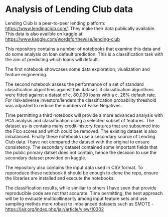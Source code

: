 # Analysis of Lending Club data

Lending Club is a peer-to-peer lending platform: https://www.lendingclub.com/. 
They make their data publically available. This data is also availble on kaggle at: https://www.kaggle.com/wordsforthewise/lending-club

This repository contains a number of notebooks that examine this data and do some analysis on loan default prediction.
This is a classification task with the aim of predicting which loans will default.

The first notebook showcases some data exploration, viualization and feature engineering.

The second notebook assess the performance of a set of standard classification algorithms against this dataset.
3 classification algorithms were fitted against a datast of c. 80,000 loans with a c. 28% default rate.
For risk-adverse investors/lenders the classification probability threshold was adjusted to reduce the numbers of False Negatives.

Time permitting a third notebook will provide a more advanced analysis with PCA analysis and classification using a selected subset of features. The dataset as-is contains many credit-history features that are subsumed into the Fico scores and which could be removed. The existing dataset is also imbalanced. Finally these notebooks use a secondary source of Lending Club data. I have not compared the dataset with the original to ensure consistency. The secondary dataset contained some important fields that the public primary datset does not contain, hence the decision to use the secondary dataset provided on kaggle.

The repository also contains the input data used in CSV format.
To reporoduce these notebook it should be enough to clone the repo, ensure the libraries are installed and execute the notebooks.

The classification results, while similiar to others I have seen that provide reproducible code are not that accurate.
Time permitting, the next approach will be to evaluate multicollinearity among input feature sets and use sampling methds more robust to imbalanced datasets such as SMOTE  - https://jair.org/index.php/jair/article/view/10302




